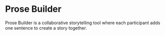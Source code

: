# Prose Builder
Prose Builder is a collaborative storytelling tool where each participant adds one sentence to create a story together.
